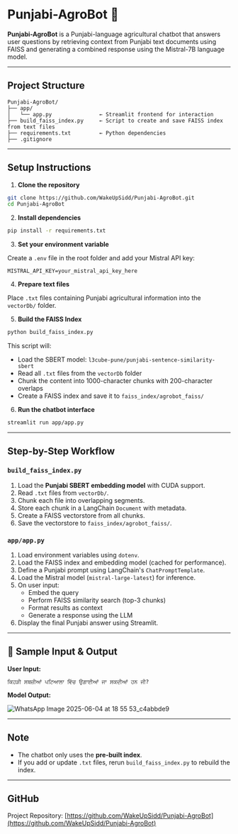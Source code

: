# Punjabi-AgroBot 🌾

**Punjabi-AgroBot** is a Punjabi-language agricultural chatbot that answers user questions by retrieving context from Punjabi text documents using FAISS and generating a combined response using the Mistral-7B language model.

---

## Project Structure

```
Punjabi-AgroBot/
├── app/
│   └── app.py               ← Streamlit frontend for interaction
├── build_faiss_index.py     ← Script to create and save FAISS index from text files
├── requirements.txt         ← Python dependencies
├── .gitignore
```

---

## Setup Instructions

1. **Clone the repository**

```bash
git clone https://github.com/WakeUpSidd/Punjabi-AgroBot.git
cd Punjabi-AgroBot
```

2. **Install dependencies**

```bash
pip install -r requirements.txt
```

3. **Set your environment variable**

Create a `.env` file in the root folder and add your Mistral API key:

```
MISTRAL_API_KEY=your_mistral_api_key_here
```

4. **Prepare text files**

Place `.txt` files containing Punjabi agricultural information into the `vectorDb/` folder.

5. **Build the FAISS Index**

```bash
python build_faiss_index.py
```

This script will:
- Load the SBERT model: `l3cube-pune/punjabi-sentence-similarity-sbert`
- Read all `.txt` files from the `vectorDb` folder
- Chunk the content into 1000-character chunks with 200-character overlaps
- Create a FAISS index and save it to `faiss_index/agrobot_faiss/`

6. **Run the chatbot interface**

```bash
streamlit run app/app.py
```

---

## Step-by-Step Workflow

### `build_faiss_index.py`

1. Load the **Punjabi SBERT embedding model** with CUDA support.
2. Read `.txt` files from `vectorDb/`.
3. Chunk each file into overlapping segments.
4. Store each chunk in a LangChain `Document` with metadata.
5. Create a FAISS vectorstore from all chunks.
6. Save the vectorstore to `faiss_index/agrobot_faiss/`.

### `app/app.py`

1. Load environment variables using `dotenv`.
2. Load the FAISS index and embedding model (cached for performance).
3. Define a Punjabi prompt using LangChain's `ChatPromptTemplate`.
4. Load the Mistral model (`mistral-large-latest`) for inference.
5. On user input:
   - Embed the query
   - Perform FAISS similarity search (top-3 chunks)
   - Format results as context
   - Generate a response using the LLM
6. Display the final Punjabi answer using Streamlit.

---

## 💬 Sample Input & Output

**User Input:**

```
ਕਿਹੜੀ ਸਬਜ਼ੀਆਂ ਪਟਿਆਲਾ ਵਿੱਚ ਉਗਾਈਆਂ ਜਾ ਸਕਦੀਆਂ ਹਨ ਜੀ?
```

**Model Output:**

![WhatsApp Image 2025-06-04 at 18 55 53_c4abbde9](https://github.com/user-attachments/assets/85fce616-6533-4fe7-a5dc-bd53b39d3af2)


---

## Note

- The chatbot only uses the **pre-built index**.
- If you add or update `.txt` files, rerun `build_faiss_index.py` to rebuild the index.

---

## GitHub

Project Repository: [https://github.com/WakeUpSidd/Punjabi-AgroBot](https://github.com/WakeUpSidd/Punjabi-AgroBot)
